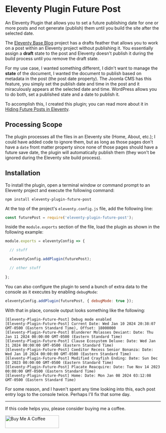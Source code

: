 # Eleventy Plugin Future Post

An Eleventy Plugin that allows you to set a future publishing date for one or more posts and not generate (publish) them until you build the site after the selected date.

The [Eleventy Base Blog](https://github.com/11ty/eleventy-base-blog) project has a drafts feather that allows you to work on a post within an Eleventy project without publishing it. You essentially assign a **draft** state to the post and Eleventy doesn't publish it during the build process until you remove the draft state.

For my use case, I wanted something different, I didn't want to manage the **state** of the document, I wanted the document to publish based on metadata in the post (the post date property). The Joomla CMS has this feature, you simply set the publish date and time in the post and it miraculously appears at the selected date and time. WordPress allows you to do both, set a published state and a date to publish it.

To accomplish this, I created this plugin; you can read more about it in [Hiding Future Posts in Eleventy](https://johnwargo.com/posts/2024/hiding-future-posts-eleventy).

## Processing Scope

The plugin processes all the files in an Eleventy site (Home, About, etc.); I could have added code to ignore them, but as long as those pages don't have a `date` front matter property since none of those pages should have a future save date, the plugin will automatically publish them (they won't be ignored during the Eleventy site build process).

## Installation

To install the plugin, open a terminal window or command prompt to an Eleventy project and execute the following command:

```shell
npm install eleventy-plugin-future-post
```

At the top of the project's `eleventy.config.js` file, add the following line:

```js
const futurePost = require('eleventy-plugin-future-post');
```

Inside the `module.exports` section of the file, load the plugin as shown in the following example:

```js
module.exports = eleventyConfig => {

  // stuff

  eleventyConfig.addPlugin(futurePost);  

  // other stuff
  
};
```

You can also configure the plugin to send a bunch of extra data to the console as it executes by enabling `debugMode`:

```js
eleventyConfig.addPlugin(futurePost, { debugMode: true });
```

With that in place, console output looks something like the following:

```shell
[Eleventy-Plugin-Future-Post] Debug mode enabled
[Eleventy-Plugin-Future-Post] Current Date: Wed Jan 10 2024 20:38:07 GMT-0500 (Eastern Standard Time), Offset: 18000000
[Eleventy-Plugin-Future-Post] Blunderer Molasses Deviant: Date: Thu Jan 11 2024 00:00:00 GMT-0500 (Eastern Standard Time)
[Eleventy-Plugin-Future-Post] Clause Ecosystem Deluxe: Date: Wed Jan 31 2024 00:00:00 GMT-0500 (Eastern Standard Time)
[Eleventy-Plugin-Future-Post] Coeditor Recess Senior Bonanza: Date: Wed Jan 10 2024 00:00:00 GMT-0500 (Eastern Standard Time)
[Eleventy-Plugin-Future-Post] Modified Crayfish Ending: Date: Sun Dec 03 2023 00:00:00 GMT-0500 (Eastern Standard Time)
[Eleventy-Plugin-Future-Post] Placate Reacquire: Date: Tue Nov 14 2023 00:00:00 GMT-0500 (Eastern Standard Time)
[Eleventy-Plugin-Future-Post] Home: Date: Mon Jan 08 2024 03:12:08 GMT-0500 (Eastern Standard Time)
```

For some reason, and I haven't spent any time looking into this, each post entry logs to the console twice. Perhaps I'll fix that some day.

*** 

If this code helps you, please consider buying me a coffee.

<a href="https://www.buymeacoffee.com/johnwargo" target="_blank"><img src="https://cdn.buymeacoffee.com/buttons/default-orange.png" alt="Buy Me A Coffee" height="41" width="174"></a>
